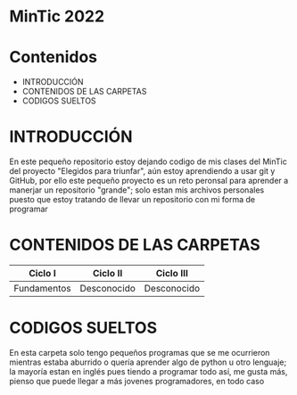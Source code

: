 # MinTic 2022

# Contenidos

* INTRODUCCIÓN
* CONTENIDOS DE LAS CARPETAS
* CODIGOS SUELTOS

# INTRODUCCIÓN

En este pequeño repositorio estoy dejando codigo de mis
clases del MinTic del proyecto "Elegidos para triunfar",
aún estoy aprendiendo a usar git y GitHub, por ello este
pequeño proyecto es un reto peronsal para aprender a manerjar
un repositorio "grande"; solo estan mis archivos personales
puesto que estoy tratando de llevar un repositorio con mi
forma de programar

# CONTENIDOS DE LAS CARPETAS

| Ciclo I       | Ciclo II        | Ciclo III       |
| --------------|-----------------|-----------------|
| Fundamentos   | Desconocido     | Desconocido     |

# CODIGOS SUELTOS

En esta carpeta solo tengo pequeños programas que se me
ocurrieron mientras estaba aburrido o quería aprender algo
de python u otro lenguaje; la mayoría estan en inglés pues
tiendo a programar todo así, me gusta más, pienso que puede
llegar a más jovenes programadores, en todo caso
